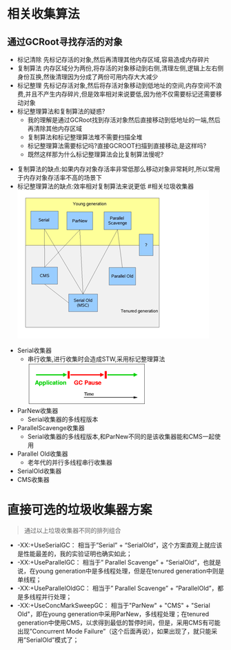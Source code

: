 # 相关收集算法
## 通过GCRoot寻找存活的对象
+ 标记清除  先标记存活的对象,然后再清理其他内存区域,容易造成内存碎片
+ 复制算法  内存区域分为两份,将存活的对象移动到右侧,清理左侧,逻辑上左右侧身份互换,然後清理因为分成了两份可用内存大大减少
+ 标记整理  先标记存活对象,然后将存活对象移动到低地址的空间,内存空间不浪费,并且不产生内存碎片,但是效率相对来说要低,因为他不仅需要标记还需要移动对象
+ 标记整理算法和复制算法的疑惑?
    + 我的理解是通过GCRoot找到存活对象然后直接移动到低地址的一端,然后再清除其他内存区域
    + 复制算法和标记整理算法堆不需要扫描全堆
    + 标记整理算法需要标记吗?直接GCROOT扫描到直接移动,是这样吗?
    + 既然这样那为什么标记整理算法会比复制算法慢呢?
- 复制算法的缺点:如果内存对象存活率非常低那么移动对象非常耗时,所以常用于内存对象存活率不高的场景下
- 标记整理算法的缺点:效率相对复制算法来说更低
#相关垃圾收集器
![](../resources/photo/gc-collector.gif)
* Serial收集器
    * 串行收集,进行收集时会造成STW,采用标记整理算法
    ![](../resources/photo/serial.gif)
* ParNew收集器
    * Serial收集器的多线程版本
* ParallelScavenge收集器
    * Serial收集器的多线程版本,和ParNew不同的是该收集器能和CMS一起使用
* Parallel Old收集器
    * 老年代的并行多线程串行收集器
* SerialOld收集器
* CMS收集器

# 直接可选的垃圾收集器方案
>通过以上垃圾收集器不同的排列组合
* -XX:+UseSerialGC：
相当于”Serial” + “SerialOld”，这个方案直观上就应该是性能最差的，我的实验证明也确实如此；
* -XX:+UseParallelGC：
相当于” Parallel Scavenge” + “SerialOld”，也就是说，在young generation中是多线程处理，但是在tenured generation中则是单线程；
* -XX:+UseParallelOldGC：
相当于” Parallel Scavenge” + “ParallelOld”，都是多线程并行处理；
* -XX:+UseConcMarkSweepGC：
相当于"ParNew" + "CMS" + "Serial Old"，即在young generation中采用ParNew，多线程处理；在tenured generation中使用CMS，以求得到最低的暂停时间，但是，采用CMS有可能出现”Concurrent Mode Failure”（这个后面再说），如果出现了，就只能采用”SerialOld”模式了；
    